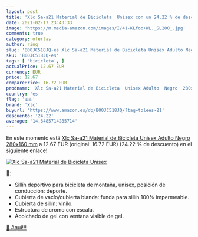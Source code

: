 ```yaml
---
layout: post
title: 'Xlc Sa-a21 Material de Bicicleta  Unisex con un 24.22 % de descuento'
date: 2021-02-17 23:43:33
image: 'https://m.media-amazon.com/images/I/41-KLfoo+WL._SL200_.jpg'
comments: true
category: ofertas
author: ring
slug: 'B00JC518JQ-es Xlc Sa-a21 Material de Bicicleta Unisex Adulto Negro...'
sku: 'B00JC518JQ-es'
tags: [ 'bicicleta', ]
actualPrice: 12.67 EUR
currency: EUR
price: 12.67
comparePrice: 16.72 EUR
prodname: 'Xlc Sa-a21 Material de Bicicleta  Unisex Adulto  Negro  280x160 mm'
country: 'es'
flag: '🇪🇸'
brand: 'Xlc'
buyurl: 'https://www.amazon.es/dp/B00JC518JQ/?tag=tolees-21'
descuento: '24.22'
average: '14.6485714285714'
---
```


En este momento está [Xlc Sa-a21 Material de Bicicleta  Unisex Adulto  Negro  280x160 mm](https://www.amazon.es/dp/B00JC518JQ/?tag=tolees-21) a 12.67 EUR (original: 16.72 EUR) (24.22 %  de descuento) en el siguiente enlace!

[![Xlc Sa-a21 Material de Bicicleta  Unisex](https://m.media-amazon.com/images/I/41-KLfoo+WL._SL200_.jpg)](https://www.amazon.es/dp/B00JC518JQ/?tag=tolees-21)

🔎:

- Sillín deportivo para bicicleta de montaña, unisex, posición de conducción: deporte.
- Cubierta de vacío/cubierta blanda: funda para sillín 100% impermeable.
- Cubierta de sillín: vinilo.
- Estructura de cromo con escala.
- Acolchado de gel con ventana visible de gel.

[🛒 Aquí!!!](https://www.amazon.es/dp/B00JC518JQ/?tag=tolees-21)

